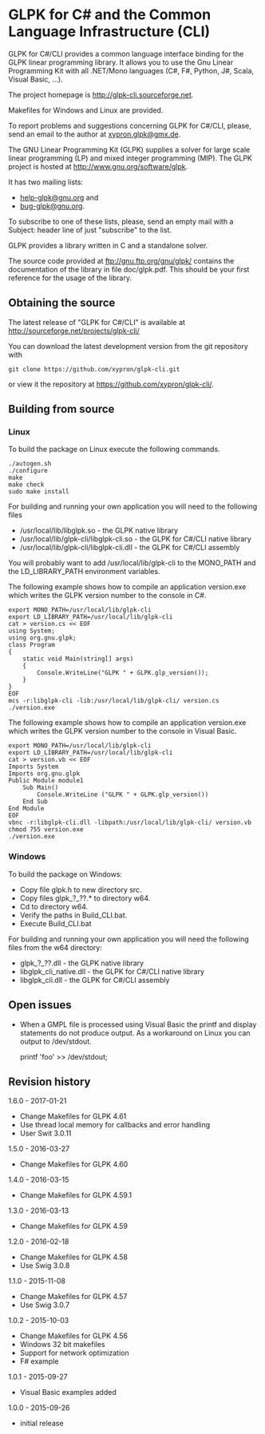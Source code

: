 # GLPK for C# and the Common Language Infrastructure (CLI)

GLPK for C#/CLI provides a common language interface binding for the GLPK linear
programming library. It allows you to use the Gnu Linear Programming Kit with all
.NET/Mono languages (C#, F#, Python, J#, Scala, Visual Basic, ...).

The project homepage is http://glpk-cli.sourceforge.net.

Makefiles for Windows and Linux are provided.

To report problems and suggestions concerning GLPK for C#/CLI, please, send an
email to the author at xypron.glpk@gmx.de.

The GNU Linear Programming Kit (GLPK) supplies a solver for large scale linear
programming (LP) and mixed integer programming (MIP). The GLPK project is hosted
at http://www.gnu.org/software/glpk.

It has two mailing lists:

* help-glpk@gnu.org and
* bug-glpk@gnu.org.

To subscribe to one of these lists, please, send an empty mail with a Subject:
header line of just "subscribe" to the list.

GLPK provides a library written in C and a standalone solver.

The source code provided at ftp://gnu.ftp.org/gnu/glpk/ contains the
documentation of the library in file doc/glpk.pdf. This should be your first
reference for the usage of the library.

## Obtaining the source

The latest release of "GLPK for C#/CLI" is available at
http://sourceforge.net/projects/glpk-cli/

You can download the latest development version from the git repository with

    git clone https://github.com/xypron/glpk-cli.git

or view it the repository at https://github.com/xypron/glpk-cli/.

## Building from source

### Linux

To build the package on Linux execute the following commands.

    ./autogen.sh
    ./configure
    make
    make check
    sudo make install

For building and running your own application you will need to the following
files

* /usr/local/lib/libglpk.so - the GLPK native library
* /usr/local/lib/glpk-cli/libglpk-cli.so - the GLPK for C#/CLI native library
* /usr/local/lib/glpk-cli/libglpk-cli.dll - the GLPK for C#/CLI assembly

You will probably want to add /usr/local/lib/glpk-cli to the MONO\_PATH and
the LD\_LIBRARY\_PATH environment variables.

The following example shows how to compile an application version.exe which
writes the GLPK version number to the console in C#.

    export MONO_PATH=/usr/local/lib/glpk-cli
    export LD_LIBRARY_PATH=/usr/local/lib/glpk-cli
    cat > version.cs << EOF
    using System;
    using org.gnu.glpk;
    class Program
    {
        static void Main(string[] args)
        {
            Console.WriteLine("GLPK " + GLPK.glp_version());
        }
    }
    EOF
    mcs -r:libglpk-cli -lib:/usr/local/lib/glpk-cli/ version.cs
    ./version.exe

The following example shows how to compile an application version.exe which
writes the GLPK version number to the console in Visual Basic.

    export MONO_PATH=/usr/local/lib/glpk-cli
    export LD_LIBRARY_PATH=/usr/local/lib/glpk-cli
    cat > version.vb << EOF
    Imports System
    Imports org.gnu.glpk
    Public Module module1
        Sub Main()
            Console.WriteLine ("GLPK " + GLPK.glp_version())
        End Sub
    End Module
    EOF
    vbnc -r:libglpk-cli.dll -libpath:/usr/local/lib/glpk-cli/ version.vb
    chmod 755 version.exe
    ./version.exe

### Windows

To build the package on Windows:

* Copy file glpk.h to new directory src.
* Copy files glpk\_?\_??.\* to directory w64.
* Cd to directory w64.
* Verify the paths in Build\_CLI.bat.
* Execute Build\_CLI.bat

For building and running your own application you will need the following files
from the w64 directory:

* glpk\_?\_??.dll - the GLPK native library
* libglpk\_cli\_native.dll - the GLPK for C#/CLI native library
* libglpk\_cli.dll - the GLPK for C#/CLI assembly

## Open issues

* When a GMPL file is processed using Visual Basic the printf and display
  statements do not produce output.
  As a workaround on Linux you can output to /dev/stdout.

    printf 'foo' >> /dev/stdout;

## Revision history

1.6.0 - 2017-01-21

* Change Makefiles for GLPK 4.61
* Use thread local memory for callbacks and error handling
* User Swit 3.0.11

1.5.0 - 2016-03-27

* Change Makefiles for GLPK 4.60

1.4.0 - 2016-03-15

* Change Makefiles for GLPK 4.59.1

1.3.0 - 2016-03-13

* Change Makefiles for GLPK 4.59

1.2.0 - 2016-02-18

* Change Makefiles for GLPK 4.58
* Use Swig 3.0.8

1.1.0 - 2015-11-08

* Change Makefiles for GLPK 4.57
* Use Swig 3.0.7

1.0.2 - 2015-10-03

* Change Makefiles for GLPK 4.56
* Windows 32 bit makefiles
* Support for network optimization
* F# example

1.0.1 - 2015-09-27

* Visual Basic examples added

1.0.0 - 2015-09-26

* initial release
